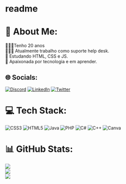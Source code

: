 # readme
# 💫 About Me:
🙆🏻‍♀️Tenho 20 anos<br>👩🏻‍💻 Atualmente trabalho como suporte help desk.<br>📖 Estudando HTML, CSS e JS.<br>💖 Apaixonada por tecnologia e em aprender.


## 🌐 Socials:
[![Discord](https://img.shields.io/badge/Discord-%237289DA.svg?logo=discord&logoColor=white)](https://discord.gg/lilopesx#3051) [![LinkedIn](https://img.shields.io/badge/LinkedIn-%230077B5.svg?logo=linkedin&logoColor=white)](https://linkedin.com/in/https://www.linkedin.com/in/l%C3%ADvia-v-409242121/) [![Twitter](https://img.shields.io/badge/Twitter-%231DA1F2.svg?logo=Twitter&logoColor=white)](https://twitter.com/@lilopesx) 

# 💻 Tech Stack:
![CSS3](https://img.shields.io/badge/css3-%231572B6.svg?style=plastic&logo=css3&logoColor=white) ![HTML5](https://img.shields.io/badge/html5-%23E34F26.svg?style=plastic&logo=html5&logoColor=white) ![Java](https://img.shields.io/badge/java-%23ED8B00.svg?style=plastic&logo=java&logoColor=white) ![PHP](https://img.shields.io/badge/php-%23777BB4.svg?style=plastic&logo=php&logoColor=white) ![C#](https://img.shields.io/badge/c%23-%23239120.svg?style=plastic&logo=c-sharp&logoColor=white) ![C++](https://img.shields.io/badge/c++-%2300599C.svg?style=plastic&logo=c%2B%2B&logoColor=white) ![Canva](https://img.shields.io/badge/Canva-%2300C4CC.svg?style=plastic&logo=Canva&logoColor=white)
# 📊 GitHub Stats:
![](https://github-readme-stats.vercel.app/api?username=lilopesx&theme=dark&hide_border=true&include_all_commits=false&count_private=false)<br/>
![](https://github-readme-streak-stats.herokuapp.com/?user=lilopesx&theme=dark&hide_border=true)<br/>
![](https://github-readme-stats.vercel.app/api/top-langs/?username=lilopesx&theme=dark&hide_border=true&include_all_commits=false&count_private=false&layout=compact)

<!-- Proudly created with GPRM ( https://gprm.itsvg.in ) -->
